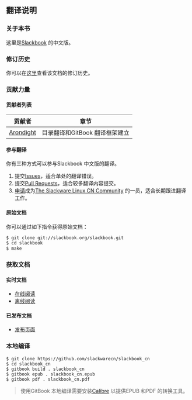 ## 翻译说明

### 关于本书

这里是[Slackbook][ID_SLACKBOOK] 的中文版。

### 修订历史

你可以在[这里][ID_CHANGES]查看该文档的修订历史。

### 贡献力量

#### 贡献者列表

| 贡献者 | 章节 |
| --- | --- |
| [Arondight](https://github.com/Arondight) | 目录翻译和GitBook 翻译框架建立 |

#### 参与翻译

你有三种方式可以参与Slackbook 中文版的翻译。

1. 提交[Issues][ID_ISSUES]，适合单处的翻译错误。
2. 提交[Pull Requests][ID_PULL_REQUESTS]，适合较多翻译内容提交。
3. [申请][ID_JOINUS]成为[The Slackware Linux CN Community][ID_SLACKWARECN] 的一员，适合长期跟进翻译工作。

#### 原始文档

你可以通过如下指令获得原始文档：

```bash
$ git clone git://slackbook.org/slackbook.git
$ cd slackbook
$ make
```

### 获取文档

#### 实时文档

+ [在线阅读][ID_HTML]
+ [离线阅读][ID_EPUB]

#### 已发布文档

+ [发布页面][ID_RELEASES]

### 本地编译

```shell
$ git clone https://github.com/slackwarecn/slackbook_cn
$ cd slackbook_cn
$ gitbook build . slackbook_cn
$ gitbook epub . slackbook_cn.epub
$ gitbook pdf . slackbook_cn.pdf
```

> 使用GitBook 本地编译需要安装[Calibre][ID_CALIBRE] 以提供EPUB 和PDF 的转换工具。

[ID_SLACKWARECN]: https://github.com/slackwarecn "访问The Slackware Linux CN Community"
[ID_JOINUS]: http://slackwarecn.github.io/JoinUs "加入我们！"
[ID_SLACKBOOK]: http://slackbook.org "访问The Revised Slackware Book Project 主页"
[ID_ISSUES]: https://github.com/slackwarecn/slackbook_cn/issues "提交Issues"
[ID_PULL_REQUESTS]: https://github.com/slackwarecn/slackbook_cn/pulls "查看Pull requests"
[ID_CHANGES]: https://github.com/slackwarecn/slackbook_cn/blob/master/Changes.md "查看修订历史"
[ID_HTML]: https://www.gitbook.com/read/book/arondight/slackbook_cn "阅读在线HTML"
[ID_EPUB]: https://www.gitbook.com/download/epub/book/arondight/slackbook_cn "获取EPUB"
[ID_RELEASES]: https://github.com/slackwarecn/slackbook_cn/releases "查看已发布文档"
[ID_CALIBRE]: https://github.com/kovidgoyal/calibre/releases "点此获取Calibre"


